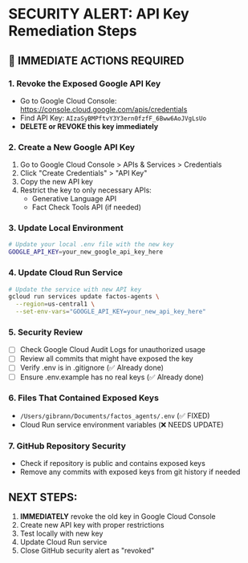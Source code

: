 # SECURITY ALERT: API Key Remediation Steps

## 🚨 IMMEDIATE ACTIONS REQUIRED

### 1. Revoke the Exposed Google API Key
- Go to Google Cloud Console: https://console.cloud.google.com/apis/credentials
- Find API Key: `AIzaSyBMPftvY3Y3ern0fzfF_6Bww6AoJVgLsUo`
- **DELETE or REVOKE this key immediately**

### 2. Create a New Google API Key
1. Go to Google Cloud Console > APIs & Services > Credentials
2. Click "Create Credentials" > "API Key"
3. Copy the new API key
4. Restrict the key to only necessary APIs:
   - Generative Language API
   - Fact Check Tools API (if needed)

### 3. Update Local Environment
```bash
# Update your local .env file with the new key
GOOGLE_API_KEY=your_new_google_api_key_here
```

### 4. Update Cloud Run Service
```bash
# Update the service with new API key
gcloud run services update factos-agents \
  --region=us-central1 \
  --set-env-vars="GOOGLE_API_KEY=your_new_api_key_here"
```

### 5. Security Review
- [ ] Check Google Cloud Audit Logs for unauthorized usage
- [ ] Review all commits that might have exposed the key
- [ ] Verify .env is in .gitignore (✅ Already done)
- [ ] Ensure .env.example has no real keys (✅ Already done)

### 6. Files That Contained Exposed Keys
- `/Users/gibrann/Documents/factos_agents/.env` (✅ FIXED)
- Cloud Run service environment variables (❌ NEEDS UPDATE)

### 7. GitHub Repository Security
- Check if repository is public and contains exposed keys
- Remove any commits with exposed keys from git history if needed

## NEXT STEPS:
1. **IMMEDIATELY** revoke the old key in Google Cloud Console
2. Create new API key with proper restrictions
3. Test locally with new key
4. Update Cloud Run service
5. Close GitHub security alert as "revoked"
